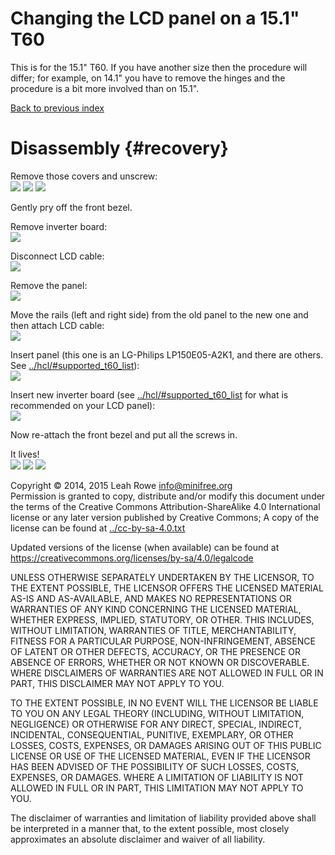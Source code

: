 
Changing the LCD panel on a 15.1" T60
======================================

This is for the 15.1" T60. If you have another size then the procedure
will differ; for example, on 14.1" you have to remove the hinges and
the procedure is a bit more involved than on 15.1".

[Back to previous index](./)



Disassembly {#recovery}
===========

Remove those covers and unscrew:\
![](../images/t60_dev/0059.JPG) ![](../images/t60_dev/0060.JPG)
![](../images/t60_dev/0061.JPG)

Gently pry off the front bezel.

Remove inverter board:\
![](../images/t60_dev/0064.JPG)

Disconnect LCD cable:\
![](../images/t60_dev/0065.JPG)

Remove the panel:\
![](../images/t60_dev/0066.JPG)

Move the rails (left and right side) from the old panel to the new one
and then attach LCD cable:\
![](../images/t60_dev/0068.JPG)

Insert panel (this one is an LG-Philips LP150E05-A2K1, and there are
others. See
[../hcl/\#supported\_t60\_list](../hcl/#supported_t60_list)):\
![](../images/t60_dev/0069.JPG)

Insert new inverter board (see
[../hcl/\#supported\_t60\_list](../hcl/#supported_t60_list) for what is
recommended on your LCD panel):\
![](../images/t60_dev/0070.JPG)

Now re-attach the front bezel and put all the screws in.

It lives!\
![](../images/t60_dev/0071.JPG) ![](../images/t60_dev/0072.JPG)
![](../images/t60_dev/0073.JPG)



Copyright © 2014, 2015 Leah Rowe <info@minifree.org>\
Permission is granted to copy, distribute and/or modify this document
under the terms of the Creative Commons Attribution-ShareAlike 4.0
International license or any later version published by Creative
Commons; A copy of the license can be found at
[../cc-by-sa-4.0.txt](../cc-by-sa-4.0.txt)

Updated versions of the license (when available) can be found at
<https://creativecommons.org/licenses/by-sa/4.0/legalcode>

UNLESS OTHERWISE SEPARATELY UNDERTAKEN BY THE LICENSOR, TO THE EXTENT
POSSIBLE, THE LICENSOR OFFERS THE LICENSED MATERIAL AS-IS AND
AS-AVAILABLE, AND MAKES NO REPRESENTATIONS OR WARRANTIES OF ANY KIND
CONCERNING THE LICENSED MATERIAL, WHETHER EXPRESS, IMPLIED, STATUTORY,
OR OTHER. THIS INCLUDES, WITHOUT LIMITATION, WARRANTIES OF TITLE,
MERCHANTABILITY, FITNESS FOR A PARTICULAR PURPOSE, NON-INFRINGEMENT,
ABSENCE OF LATENT OR OTHER DEFECTS, ACCURACY, OR THE PRESENCE OR ABSENCE
OF ERRORS, WHETHER OR NOT KNOWN OR DISCOVERABLE. WHERE DISCLAIMERS OF
WARRANTIES ARE NOT ALLOWED IN FULL OR IN PART, THIS DISCLAIMER MAY NOT
APPLY TO YOU.

TO THE EXTENT POSSIBLE, IN NO EVENT WILL THE LICENSOR BE LIABLE TO YOU
ON ANY LEGAL THEORY (INCLUDING, WITHOUT LIMITATION, NEGLIGENCE) OR
OTHERWISE FOR ANY DIRECT, SPECIAL, INDIRECT, INCIDENTAL, CONSEQUENTIAL,
PUNITIVE, EXEMPLARY, OR OTHER LOSSES, COSTS, EXPENSES, OR DAMAGES
ARISING OUT OF THIS PUBLIC LICENSE OR USE OF THE LICENSED MATERIAL, EVEN
IF THE LICENSOR HAS BEEN ADVISED OF THE POSSIBILITY OF SUCH LOSSES,
COSTS, EXPENSES, OR DAMAGES. WHERE A LIMITATION OF LIABILITY IS NOT
ALLOWED IN FULL OR IN PART, THIS LIMITATION MAY NOT APPLY TO YOU.

The disclaimer of warranties and limitation of liability provided above
shall be interpreted in a manner that, to the extent possible, most
closely approximates an absolute disclaimer and waiver of all liability.


